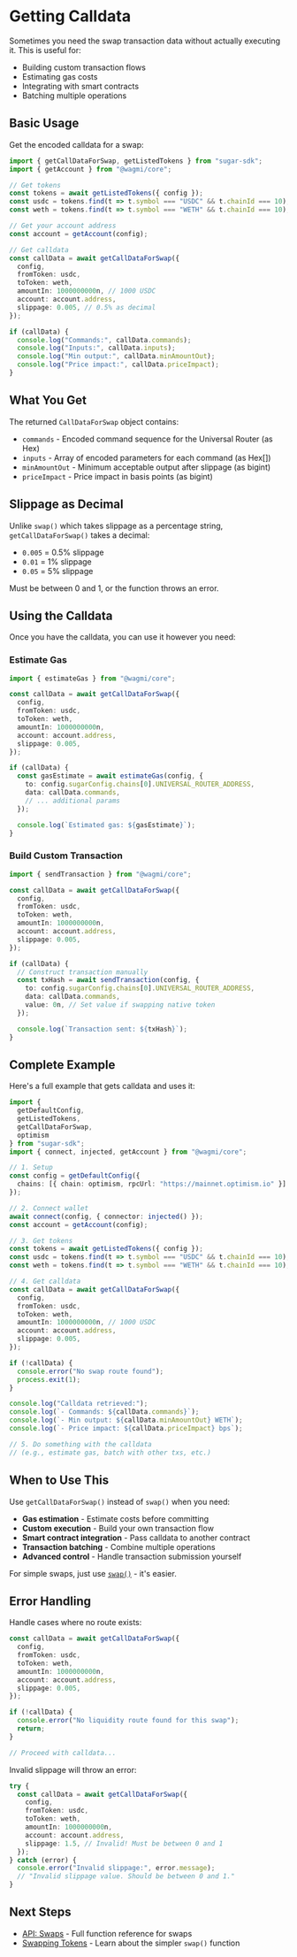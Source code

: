 # Getting Calldata

Sometimes you need the swap transaction data without actually executing it. This is useful for:

- Building custom transaction flows
- Estimating gas costs
- Integrating with smart contracts
- Batching multiple operations

## Basic Usage

Get the encoded calldata for a swap:

```typescript
import { getCallDataForSwap, getListedTokens } from "sugar-sdk";
import { getAccount } from "@wagmi/core";

// Get tokens
const tokens = await getListedTokens({ config });
const usdc = tokens.find(t => t.symbol === "USDC" && t.chainId === 10);
const weth = tokens.find(t => t.symbol === "WETH" && t.chainId === 10);

// Get your account address
const account = getAccount(config);

// Get calldata
const callData = await getCallDataForSwap({
  config,
  fromToken: usdc,
  toToken: weth,
  amountIn: 1000000000n, // 1000 USDC
  account: account.address,
  slippage: 0.005, // 0.5% as decimal
});

if (callData) {
  console.log("Commands:", callData.commands);
  console.log("Inputs:", callData.inputs);
  console.log("Min output:", callData.minAmountOut);
  console.log("Price impact:", callData.priceImpact);
}
```

## What You Get

The returned `CallDataForSwap` object contains:

- `commands` - Encoded command sequence for the Universal Router (as Hex)
- `inputs` - Array of encoded parameters for each command (as Hex[])
- `minAmountOut` - Minimum acceptable output after slippage (as bigint)
- `priceImpact` - Price impact in basis points (as bigint)

## Slippage as Decimal

Unlike `swap()` which takes slippage as a percentage string, `getCallDataForSwap()` takes a decimal:

- `0.005` = 0.5% slippage
- `0.01` = 1% slippage
- `0.05` = 5% slippage

Must be between 0 and 1, or the function throws an error.

## Using the Calldata

Once you have the calldata, you can use it however you need:

### Estimate Gas

```typescript
import { estimateGas } from "@wagmi/core";

const callData = await getCallDataForSwap({
  config,
  fromToken: usdc,
  toToken: weth,
  amountIn: 1000000000n,
  account: account.address,
  slippage: 0.005,
});

if (callData) {
  const gasEstimate = await estimateGas(config, {
    to: config.sugarConfig.chains[0].UNIVERSAL_ROUTER_ADDRESS,
    data: callData.commands,
    // ... additional params
  });

  console.log(`Estimated gas: ${gasEstimate}`);
}
```

### Build Custom Transaction

```typescript
import { sendTransaction } from "@wagmi/core";

const callData = await getCallDataForSwap({
  config,
  fromToken: usdc,
  toToken: weth,
  amountIn: 1000000000n,
  account: account.address,
  slippage: 0.005,
});

if (callData) {
  // Construct transaction manually
  const txHash = await sendTransaction(config, {
    to: config.sugarConfig.chains[0].UNIVERSAL_ROUTER_ADDRESS,
    data: callData.commands,
    value: 0n, // Set value if swapping native token
  });

  console.log(`Transaction sent: ${txHash}`);
}
```

## Complete Example

Here's a full example that gets calldata and uses it:

```typescript
import {
  getDefaultConfig,
  getListedTokens,
  getCallDataForSwap,
  optimism
} from "sugar-sdk";
import { connect, injected, getAccount } from "@wagmi/core";

// 1. Setup
const config = getDefaultConfig({
  chains: [{ chain: optimism, rpcUrl: "https://mainnet.optimism.io" }]
});

// 2. Connect wallet
await connect(config, { connector: injected() });
const account = getAccount(config);

// 3. Get tokens
const tokens = await getListedTokens({ config });
const usdc = tokens.find(t => t.symbol === "USDC" && t.chainId === 10);
const weth = tokens.find(t => t.symbol === "WETH" && t.chainId === 10);

// 4. Get calldata
const callData = await getCallDataForSwap({
  config,
  fromToken: usdc,
  toToken: weth,
  amountIn: 1000000000n, // 1000 USDC
  account: account.address,
  slippage: 0.005,
});

if (!callData) {
  console.error("No swap route found");
  process.exit(1);
}

console.log("Calldata retrieved:");
console.log(`- Commands: ${callData.commands}`);
console.log(`- Min output: ${callData.minAmountOut} WETH`);
console.log(`- Price impact: ${callData.priceImpact} bps`);

// 5. Do something with the calldata
// (e.g., estimate gas, batch with other txs, etc.)
```

## When to Use This

Use `getCallDataForSwap()` instead of `swap()` when you need:

- **Gas estimation** - Estimate costs before committing
- **Custom execution** - Build your own transaction flow
- **Smart contract integration** - Pass calldata to another contract
- **Transaction batching** - Combine multiple operations
- **Advanced control** - Handle transaction submission yourself

For simple swaps, just use [`swap()`](/api/swaps) - it's easier.

## Error Handling

Handle cases where no route exists:

```typescript
const callData = await getCallDataForSwap({
  config,
  fromToken: usdc,
  toToken: weth,
  amountIn: 1000000000n,
  account: account.address,
  slippage: 0.005,
});

if (!callData) {
  console.error("No liquidity route found for this swap");
  return;
}

// Proceed with calldata...
```

Invalid slippage will throw an error:

```typescript
try {
  const callData = await getCallDataForSwap({
    config,
    fromToken: usdc,
    toToken: weth,
    amountIn: 1000000000n,
    account: account.address,
    slippage: 1.5, // Invalid! Must be between 0 and 1
  });
} catch (error) {
  console.error("Invalid slippage:", error.message);
  // "Invalid slippage value. Should be between 0 and 1."
}
```

## Next Steps

- [API: Swaps](/api/swaps) - Full function reference for swaps
- [Swapping Tokens](/swapping) - Learn about the simpler `swap()` function
